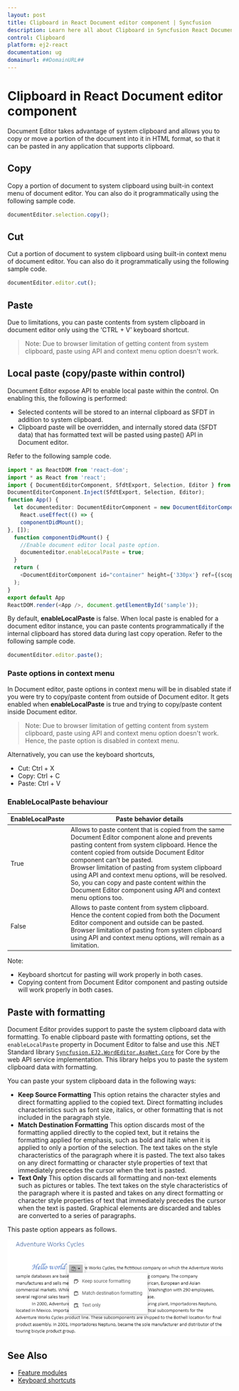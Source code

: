 ```yaml
---
layout: post
title: Clipboard in React Document editor component | Syncfusion
description: Learn here all about Clipboard in Syncfusion React Document editor component of Syncfusion Essential JS 2 and more.
control: Clipboard 
platform: ej2-react
documentation: ug
domainurl: ##DomainURL##
---
```


# Clipboard in React Document editor component

Document Editor takes advantage of system clipboard and allows you to copy or move a portion of the document into it in HTML format, so that it can be pasted in any application that supports clipboard.

## Copy

Copy a portion of document to system clipboard using built-in context menu of document editor. You can also do it programmatically using the following sample code.

```ts
documentEditor.selection.copy();
```

## Cut

Cut a portion of document to system clipboard using built-in context menu of document editor. You can also do it programmatically using the following sample code.

```ts
documentEditor.editor.cut();
```

## Paste

Due to limitations, you can paste contents from system clipboard in document editor only using the ‘CTRL + V’ keyboard shortcut.

>Note: Due to browser limitation of getting content from system clipboard, paste using API and context menu option doesn't work.

## Local paste (copy/paste within control)

Document Editor expose API to enable local paste within the control. On enabling this, the following is performed:
* Selected contents will be stored to an internal clipboard as SFDT in addition to system clipboard.
* Clipboard paste will be overridden, and internally stored data (SFDT data) that has formatted text will be pasted using paste() API in Document editor.

Refer to the following sample code.

```ts
import * as ReactDOM from 'react-dom';
import * as React from 'react';
import { DocumentEditorComponent, SfdtExport, Selection, Editor } from '@syncfusion/ej2-react-documenteditor';
DocumentEditorComponent.Inject(SfdtExport, Selection, Editor);
function App() {
  let documenteditor: DocumentEditorComponent = new DocumentEditorComponent(undefined);
    React.useEffect(() => {
    componentDidMount();
}, []);
  function componentDidMount() {
    //Enable document editor local paste option.
    documenteditor.enableLocalPaste = true;
  }
  return (
    <DocumentEditorComponent id="container" height={'330px'} ref={(scope) => { documenteditor = scope; }} isReadOnly={false} enableSelection={true} enableEditor={true} />
  );
}
export default App
ReactDOM.render(<App />, document.getElementById('sample'));

```

By default, **enableLocalPaste** is false.
When local paste is enabled for a document editor instance, you can paste contents programmatically if the internal clipboard has stored data during last copy operation. Refer to the following sample code.

```ts
documentEditor.editor.paste();
```

### Paste options in context menu

In Document editor, paste options in context menu will be in disabled state if you were try to copy/paste content from outside of Document editor. It gets enabled when **enableLocalPaste** is true and trying to copy/paste content inside Document editor.

>Note: Due to browser limitation of getting content from system clipboard, paste using API and context menu option doesn't work. Hence, the paste option is disabled in context menu.

Alternatively, you can use the keyboard shortcuts,

* Cut: Ctrl + X
* Copy: Ctrl + C
* Paste: Ctrl + V

### EnableLocalPaste behaviour

|**EnableLocalPaste** |**Paste behavior details**|
|--------------------------|----------------------|
|True |Allows to paste content that is copied from the same Document Editor component alone and prevents pasting content from system clipboard. Hence the content copied from outside Document Editor component can’t be pasted.<br>Browser limitation of pasting from system clipboard using API and context menu options, will be resolved. So, you can copy and paste content within the Document Editor component using API and context menu options too.|
|False|Allows to paste content from system clipboard. Hence the content copied from both the Document Editor component and outside can be pasted.<br>Browser limitation of pasting from system clipboard using API and context menu options, will remain as a limitation.|

Note:
* Keyboard shortcut for pasting will work properly in both cases.
* Copying content from Document Editor component and pasting outside will work properly in both cases.

## Paste with formatting

Document Editor provides support to paste the system clipboard data with formatting. To enable clipboard paste with formatting options, set the `enableLocalPaste` property in Document Editor to false and use this .NET Standard library [`Syncfusion.EJ2.WordEditor.AspNet.Core`](<https://www.nuget.org/packages/Syncfusion.EJ2.WordEditor.AspNet.Core/>) for Core by the web API service implementation. This library helps you to paste the system clipboard data with formatting.

You can paste your system clipboard data in the following ways:
* **Keep Source Formatting** This option retains the character styles and direct formatting applied to the copied text. Direct formatting includes characteristics such as font size, italics, or other formatting that is not included in the paragraph style.
* **Match Destination Formatting** This option discards most of the formatting applied directly to the copied text, but it retains the formatting applied for emphasis, such as bold and italic when it is applied to only a portion of the selection. The text takes on the style characteristics of the paragraph where it is pasted. The text also takes on any direct formatting or character style properties of text that immediately precedes the cursor when the text is pasted.
* **Text Only** This option discards all formatting and non-text elements such as pictures or tables. The text takes on the style characteristics of the paragraph where it is pasted and takes on any direct formatting or character style properties of text that immediately precedes the cursor when the text is pasted. Graphical elements are discarded and tables are converted to a series of paragraphs.

This paste option appears as follows.

![Image](images/paste.png)

## See Also

* [Feature modules](../document-editor/feature-module/)
* [Keyboard shortcuts](../document-editor/keyboard-shortcut/#clipboard)
